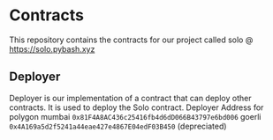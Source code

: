 # Contracts

This repository contains the contracts for our project called solo @ https://solo.pybash.xyz

## Deployer
Deployer is our implementation of a contract that can deploy other contracts. It is used to deploy the Solo contract.
Deployer Address for polygon mumbai `0x81F4A8AC436c25416fb4d6dD066B43797e6bd006`
                    goerli `0x4A169a5d2f5241a44eae427e4867E04edF03B450` (depreciated)